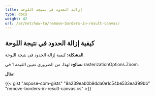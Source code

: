 ```yaml
---
title: إزالة الحدود في نتيجة اللوحة
type: docs
weight: 42
url: /ar/net/how-to/remove-borders-in-result-canvas/
---
```


## **كيفية إزالة الحدود في نتيجة اللوحة**

**المشكلة:** كيفية إزالة الحدود في نتيجة اللوحة.

**نصائح:** لهذا، من الضروري تعيين القيمة 1 في rasterizationOptions.Zoom.

**مثال:**

{{< gist "aspose-com-gists" "9a239eab0b9dda0e1c54be533ea399bb" "remove-borders-in-result-canvas.cs" >}}
